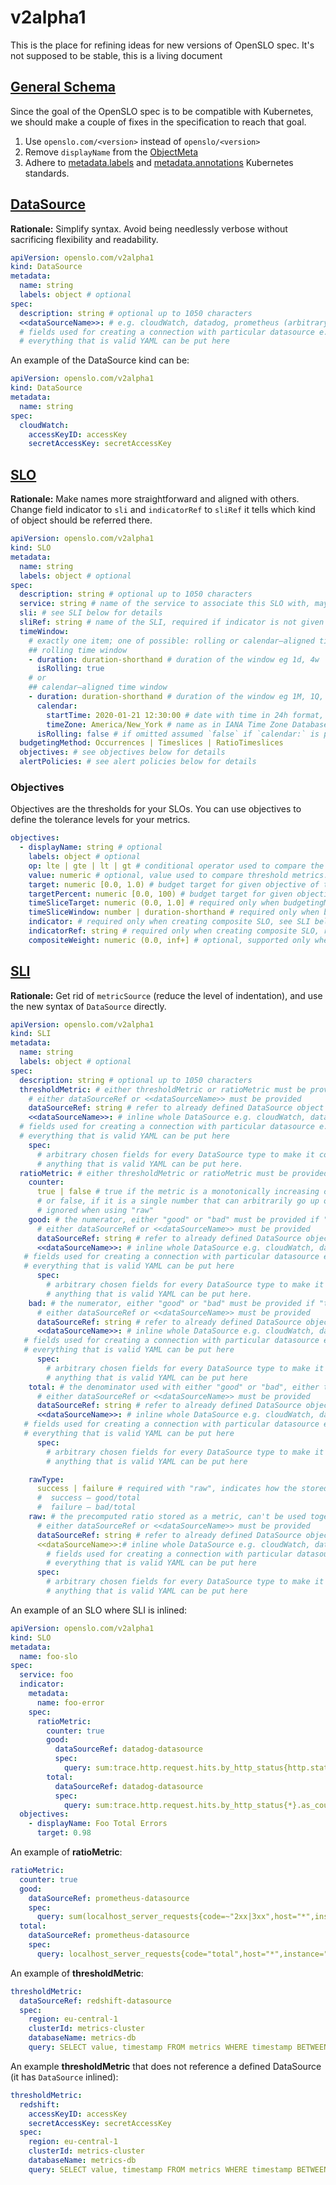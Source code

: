 # v2alpha1

This is the place for refining ideas for new versions of OpenSLO spec. It's not supposed to be stable, this is a living document

## [General Schema](https://github.com/OpenSLO/OpenSLO?tab=readme-ov-file#general-schema)

Since the goal of the OpenSLO spec is to be compatible with Kubernetes, we should make a couple of fixes
in the specification to reach that goal.

1. Use `openslo.com/<version>` instead of `openslo/<version>`
2. Remove `displayName` from the [ObjectMeta](https://kubernetes.io/docs/reference/generated/kubernetes-api/v1.28/#objectmeta-v1-meta)
3. Adhere to [metadata.labels](https://kubernetes.io/docs/concepts/overview/working-with-objects/labels/) and
   [metadata.annotations](https://kubernetes.io/docs/concepts/overview/working-with-objects/annotations/) Kubernetes standards.

## [DataSource](../README.md#datasource)

**Rationale:** Simplify syntax. Avoid being needlessly verbose without sacrificing flexibility and readability.

```yaml
apiVersion: openslo.com/v2alpha1
kind: DataSource
metadata:
  name: string
  labels: object # optional
spec:
  description: string # optional up to 1050 characters
  <<dataSourceName>>: # e.g. cloudWatch, datadog, prometheus (arbitrary chosen, implementor decision)
  # fields used for creating a connection with particular datasource e.g. AccessKeys, SecretKeys, etc.
  # everything that is valid YAML can be put here
```

An example of the DataSource kind can be:

```yaml
apiVersion: openslo.com/v2alpha1
kind: DataSource
metadata:
  name: string
spec:
  cloudWatch:
    accessKeyID: accessKey
    secretAccessKey: secretAccessKey
```

## [SLO](../README.md#slo)

**Rationale:** Make names more straightforward and aligned with others. Change field indicator to `sli` and `indicatorRef` to `sliRef`
it tells which kind of object should be referred there.

```yaml
apiVersion: openslo.com/v2alpha1
kind: SLO
metadata:
  name: string
  labels: object # optional
spec:
  description: string # optional up to 1050 characters
  service: string # name of the service to associate this SLO with, may refer (depends on implementation) to existing object Kind: Service
  sli: # see SLI below for details
  sliRef: string # name of the SLI, required if indicator is not given and you want to reference to existing SLI
  timeWindow:
    # exactly one item; one of possible: rolling or calendar–aligned time window
    ## rolling time window
    - duration: duration-shorthand # duration of the window eg 1d, 4w
      isRolling: true
    # or
    ## calendar–aligned time window
    - duration: duration-shorthand # duration of the window eg 1M, 1Q, 1Y
      calendar:
        startTime: 2020-01-21 12:30:00 # date with time in 24h format, format without time zone
        timeZone: America/New_York # name as in IANA Time Zone Database
      isRolling: false # if omitted assumed `false` if `calendar:` is present
  budgetingMethod: Occurrences | Timeslices | RatioTimeslices
  objectives: # see objectives below for details
  alertPolicies: # see alert policies below for details
```

### Objectives

Objectives are the thresholds for your SLOs. You can use objectives to define
the tolerance levels for your metrics.

```yaml
objectives:
  - displayName: string # optional
    labels: object # optional
    op: lte | gte | lt | gt # conditional operator used to compare the SLI against the value. Only needed when using a thresholdMetric
    value: numeric # optional, value used to compare threshold metrics. Only needed when using a thresholdMetric
    target: numeric [0.0, 1.0) # budget target for given objective of the SLO, can't be used with targetPercent
    targetPercent: numeric [0.0, 100) # budget target for given objective of the SLO, can't be used with target
    timeSliceTarget: numeric (0.0, 1.0] # required only when budgetingMethod is set to TimeSlices
    timeSliceWindow: number | duration-shorthand # required only when budgetingMethod is set to TimeSlices or RatioTimeslices
    indicator: # required only when creating composite SLO, see SLI below for more details
    indicatorRef: string # required only when creating composite SLO, required if indicator is not given.
    compositeWeight: numeric (0.0, inf+] # optional, supported only when declaring multiple objectives, default value 1.
```

## [SLI](../README.md#sli)

**Rationale:** Get rid of `metricSource` (reduce the level of indentation), and use the new syntax of `DataSource` directly.

```yaml
apiVersion: openslo.com/v2alpha1
kind: SLI
metadata:
  name: string
  labels: object # optional
spec:
  description: string # optional up to 1050 characters
  thresholdMetric: # either thresholdMetric or ratioMetric must be provided
    # either dataSourceRef or <<dataSourceName>> must be provided
    dataSourceRef: string # refer to already defined DataSource object
    <<dataSourceName>>: # inline whole DataSource e.g. cloudWatch, datadog, prometheus (arbitrary chosen, implementor decision)
  # fields used for creating a connection with particular datasource e.g. AccessKeys, SecretKeys, etc.
  # everything that is valid YAML can be put here
    spec:
      # arbitrary chosen fields for every DataSource type to make it comfortable to use
      # anything that is valid YAML can be put here.
  ratioMetric: # either thresholdMetric or ratioMetric must be provided
    counter:
      true | false # true if the metric is a monotonically increasing counter,
      # or false, if it is a single number that can arbitrarily go up or down
      # ignored when using "raw"
    good: # the numerator, either "good" or "bad" must be provided if "total" is used
      # either dataSourceRef or <<dataSourceName>> must be provided
      dataSourceRef: string # refer to already defined DataSource object
      <<dataSourceName>>: # inline whole DataSource e.g. cloudWatch, datadog, prometheus (arbitrary chosen, implementor decision)
   # fields used for creating a connection with particular datasource e.g. AccessKeys, SecretKeys, etc.
   # everything that is valid YAML can be put here
      spec:
        # arbitrary chosen fields for every DataSource type to make it comfortable to use
        # anything that is valid YAML can be put here.
    bad: # the numerator, either "good" or "bad" must be provided if "total" is used
      # either dataSourceRef or <<dataSourceName>> must be provided
      dataSourceRef: string # refer to already defined DataSource object
      <<dataSourceName>>: # inline whole DataSource e.g. cloudWatch, datadog, prometheus (arbitrary chosen, implementor decision)
   # fields used for creating a connection with particular datasource e.g. AccessKeys, SecretKeys, etc.
   # everything that is valid YAML can be put here
      spec:
        # arbitrary chosen fields for every DataSource type to make it comfortable to use
        # anything that is valid YAML can be put here
    total: # the denominator used with either "good" or "bad", either this or "raw" must be used
      # either dataSourceRef or <<dataSourceName>> must be provided
      dataSourceRef: string # refer to already defined DataSource object
      <<dataSourceName>>: # inline whole DataSource e.g. cloudWatch, datadog, prometheus (arbitrary chosen, implementor decision)
   # fields used for creating a connection with particular datasource e.g. AccessKeys, SecretKeys, etc.
   # everything that is valid YAML can be put here
      spec:
        # arbitrary chosen fields for every DataSource type to make it comfortable to use
        # anything that is valid YAML can be put here

    rawType:
      success | failure # required with "raw", indicates how the stored ratio was calculated:
      #  success – good/total
      #  failure – bad/total
    raw: # the precomputed ratio stored as a metric, can't be used together with good/bad/total
      # either dataSourceRef or <<dataSourceName>> must be provided
      dataSourceRef: string # refer to already defined DataSource object
      <<dataSourceName>>:# inline whole DataSource e.g. cloudWatch, datadog, prometheus (arbitrary chosen, implementor decision)
        # fields used for creating a connection with particular datasource e.g. AccessKeys, SecretKeys, etc.
        # everything that is valid YAML can be put here
      spec:
        # arbitrary chosen fields for every DataSource type to make it comfortable to use
        # anything that is valid YAML can be put here
```

An example of an SLO where SLI is inlined:

```yaml
apiVersion: openslo.com/v2alpha1
kind: SLO
metadata:
  name: foo-slo
spec:
  service: foo
  indicator:
    metadata:
      name: foo-error
    spec:
      ratioMetric:
        counter: true
        good:
          dataSourceRef: datadog-datasource
          spec:
            query: sum:trace.http.request.hits.by_http_status{http.status_code:200}.as_count()
        total:
          dataSourceRef: datadog-datasource
          spec:
            query: sum:trace.http.request.hits.by_http_status{*}.as_count()
  objectives:
    - displayName: Foo Total Errors
      target: 0.98
```

An example of **ratioMetric**:

```yaml
ratioMetric:
  counter: true
  good:
    dataSourceRef: prometheus-datasource
    spec:
      query: sum(localhost_server_requests{code=~"2xx|3xx",host="*",instance="127.0.0.1:9090"})
  total:
    dataSourceRef: prometheus-datasource
    spec:
      query: localhost_server_requests{code="total",host="*",instance="127.0.0.1:9090"}
```

An example of **thresholdMetric**:

```yaml
thresholdMetric:
  dataSourceRef: redshift-datasource
  spec:
    region: eu-central-1
    clusterId: metrics-cluster
    databaseName: metrics-db
    query: SELECT value, timestamp FROM metrics WHERE timestamp BETWEEN :date_from AND :date_to
```

An example **thresholdMetric** that does not reference a defined DataSource (it has `DataSource` inlined):

```yaml
thresholdMetric:
  redshift:
    accessKeyID: accessKey
    secretAccessKey: secretAccessKey
  spec:
    region: eu-central-1
    clusterId: metrics-cluster
    databaseName: metrics-db
    query: SELECT value, timestamp FROM metrics WHERE timestamp BETWEEN :date_from AND :date_to
```
